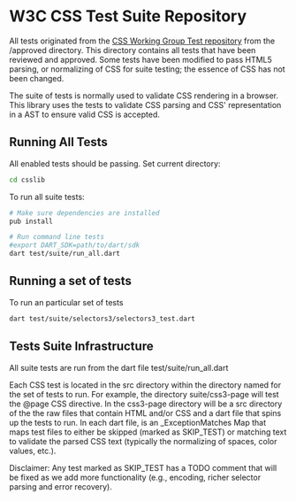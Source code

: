 W3C CSS Test Suite Repository
=============================

All tests originated from the [CSS Working Group Test repository](
http://test.csswg.org/) from the /approved directory.  This directory contains
all tests that have been reviewed and approved.  Some tests have been modified
to pass HTML5 parsing, or normalizing of CSS for suite testing; the essence of
CSS has not been changed.

The suite of tests is normally used to validate CSS rendering in a browser.
This library uses the tests to validate CSS parsing and CSS' representation in
a AST to ensure valid CSS is accepted.

Running All Tests
-----------------

All enabled tests should be passing.  Set current directory:
```bash
cd csslib
```

To run all suite tests:
```bash
# Make sure dependencies are installed
pub install

# Run command line tests
#export DART_SDK=path/to/dart/sdk
dart test/suite/run_all.dart
```
Running a set of tests
----------------------

To run an particular set of tests
```bash
dart test/suite/selectors3/selectors3_test.dart
```

Tests Suite Infrastructure
--------------------------

All suite tests are run from the dart file test/suite/run_all.dart

Each CSS test is located in the src directory within the directory named for the
set of tests to run.  For example, the directory suite/css3-page will test the
@page CSS directive.  In the css3-page directory will be a src directory of the
the raw files that contain HTML and/or CSS and a dart file that spins up the
tests to run.  In each dart file, is an _ExceptionMatches Map that maps test
files to either be skipped (marked as SKIP_TEST) or matching text to validate
the parsed CSS text (typically the normalizing of spaces, color values, etc.).

Disclaimer: Any test marked as SKIP_TEST has a TODO comment that will be fixed
as we add more functionality (e.g., encoding, richer selector parsing and error
recovery).
